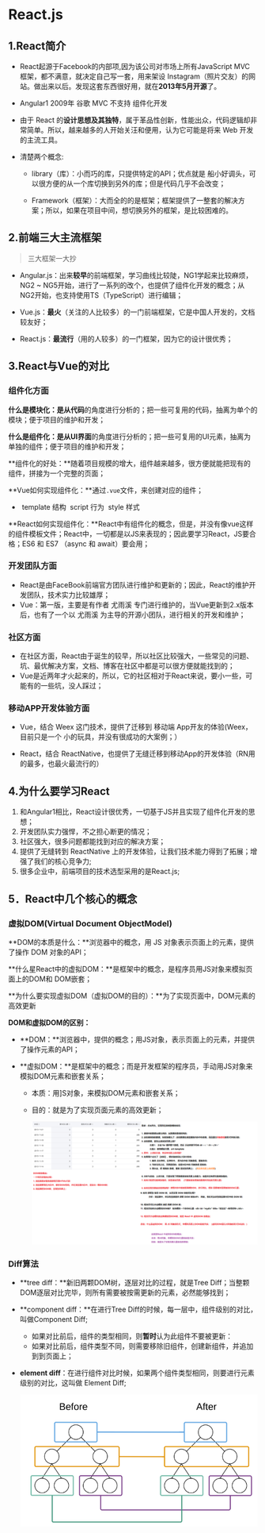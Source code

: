 # React.js

## 1.React简介

- React起源于Facebook的内部项,因为该公司对市场上所有JavaScript MVC 框架，都不满意，就决定自己写一套，用来架设 Instagram（照片交友）的网站。做出来以后。发现这套东西很好用，就在**2013年5月开源**了。
- Angular1 2009年 谷歌 MVC 不支持 组件化开发

- 由于 React 的**设计思想及其独特**，属于革品性创新，性能出众，代码逻辑却非常简单。所以，越来越多的人开始关汪和便用，认为它可能是将来 Web 开发的主流工具。

- 清楚两个概念:

  - library（库）：小而巧的库，只提供特定的API；优点就是 船小好调头，可以很方便的从一个库切换到另外的库；但是代码几乎不会改变；

  - Framework（框架）：大而全的的是框架；框架提供了一整套的解决方案；所以，如果在项目中间，想切换另外的框架，是比较困难的。

## 2.前端三大主流框架

> 三大框架一大抄

- Angular.js：出来**较早**的前端框架，学习曲线比较陡，NG1学起来比较麻烦，NG2 ~ NG5开始，进行了一系列的改个，也提供了组件化开发的概念；从NG2开始，也支持使用TS（TypeScript）进行编辑；

- Vue.js：**最火**（关注的人比较多）的一门前端框架，它是中国人开发的，文档较友好；
- React.js：**最流行**（用的人较多）的一门框架，因为它的设计很优秀；

## 3.React与Vue的对比

### 组件化方面

**什么是模块化：**是从**代码**的角度进行分析的；把一些可复用的代码，抽离为单个的模块；便于项目的维护和开发；

**什么是组件化：**是从**UI界面**的角度进行分析的；把一些可复用的UI元素，抽离为单独的组件；便于项目的维护和开发；

**组件化的好处：**随着项目规模的增大，组件越来越多，很方便就能把现有的组件，拼接为一个完整的页面；

**Vue如何实现组件化：**通过`.vue`文件，来创建对应的组件；

- ​	template 结构
	 ​	script       行为
	 ​	style         样式

**React如何实现组件化：**React中有组件化的概念，但是，并没有像vue这样的组件模板文件；React中，一切都是以JS来表现的；因此要学习React，JS要合格；ES6 和 ES7 （async 和 await）要会用；   

### 开发团队方面

- React是由FaceBook前端官方团队进行维护和更新的；因此，React的维护开发团队，技术实力比较雄厚；
- Vue：第一版，主要是有作者 尤雨溪 专门进行维护的，当Vue更新到2.x版本后，也有了一个以 尤雨溪 为主导的开源小团队，进行相关的开发和维护； 

### 社区方面

- 在社区方面，React由于诞生的较早，所以社区比较强大，一些常见的问题、坑、最优解决方案，文档、博客在社区中都是可以很方便就能找到的；
- Vue是近两年才火起来的，所以，它的社区相对于React来说，要小一些，可能有的一些坑，没人踩过；

### 移动APP开发体验方面

-  Vue，结合 Weex 这门技术，提供了迁移到 移动端 App开友的体验(Weex，目前只是一个 小的玩具，并没有很成功的大案例；）

- React，结合 ReactNative，也提供了无缝迁移到移动App的开发体验（RN用的最多，也最火最流行的）

## 4.为什么要学习React

1. 和Angular1相比，React设计很优秀，一切基于JS并且实现了组件化开发的思想；
2. 开发团队实力强悍，不之担心断更的情况；
3. 社区强大，很多问题都能找到对应的解决方案；
4. 提供了无缝转到 ReactNative 上的开发体验，让我们技术能力得到了拓展；增强了我们的核心竞争力;
5. 很多企业中，前端项目的技术选型采用的是React.js;

## 5．React中几个核心的概念

### 虚拟DOM(Virtual Document ObjectModel)	

**DOM的本质是什么：**浏览器中的概念，用 JS 对象表示页面上的元素，提供了操作 DOM 对象的API；

**什么星React中的虚拟DOM：**是框架中的概念，是程序员用JS对象来模拟页面上的DOM和 DOM嵌套；

**为什么要实现虚拟DOM（虚拟DOM的目的）：**为了实现页面中，DOM元素的高效更新

**DOM和虚拟DOM的区别：**

- **DOM：**浏览器中，提供的概念；用JS对象，表示页面上的元素，并提供了操作元素的API；

- **虚拟DOM：**是框架中的概念；而是开发框架的程序员，手动用JS对象来模拟DOM元素和嵌套关系；
  - 本质：用]S对象，来模拟DOM元素和嵌套关系；

  - 目的：就是为了实现页面元素的高效更新；

    ![虚拟DOM](images/react-入门/虚拟DOM的概念.png)

### Diff算法

- **tree diff：**新旧两颗DOM树，逐层对比的过程，就是Tree Diff；当整颗DOM逐层对比完毕，则所有需要被按需更新的元素，必然能够找到；

- **component diff：**在进行Tree Diff的时候，每一层中，组件级别的对比，叫做Component Diff;
  - 如果对比前后，组件的类型相同，则**暂时**认为此组件不要被更新：
  - 如果对比前后，组件类型不同，则需要移除旧组件，创建新组件，并追加到到页面上；

- **element diff**：在进行组件对比时候，如果两个组件类型相同，则要进行元素级别的对比，这叫做 Element Diff;

  ![Diff](images/react-入门/Diff.png)

  

